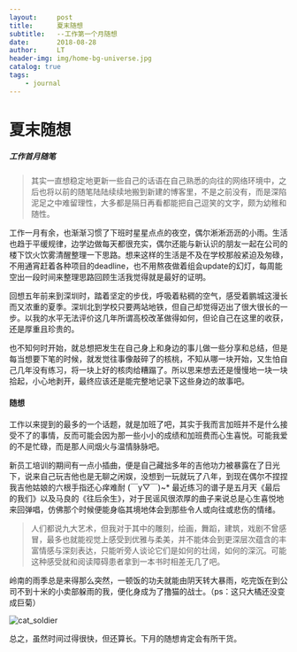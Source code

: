 ```yaml
---
layout:     post
title:      夏末随想
subtitle:   --工作第一个月随想
date:       2018-08-28
author:     LT
header-img: img/home-bg-universe.jpg
catalog: true
tags:
    - journal
---
```


# 夏末随想

##### 工作首月随笔

>其实一直想稳定地更新一些自己的话语在自己熟悉的向往的网络环境中，之后也将以前的随笔陆陆续续地搬到新建的博客里，不是之前没有，而是深陷泥足之中难留理性，大多都是隔日再看都能把自己逗笑的文字，颇为幼稚和随性。

工作一月有余，也渐渐习惯了下班时星星点点的夜空，偶尔淅淅沥沥的小雨。生活也趋于平缓规律，边学边做每天都很充实，偶尔还能与新认识的朋友一起在公司的楼下饮火饮雾清醒整理一下思路。想来这样的生活是不及在学校那般紧迫及匆碌，不用通宵赶着各种项目的deadline，也不用熬夜做着组会update的幻灯，每周能空出一段时间来整理思路回顾生活我觉得就是最好的证明。

回想五年前来到深圳时，踏着坚定的步伐，呼吸着粘稠的空气，感受着鹏城这漫长而又浓重的夏季。深圳北到学校只要两站地铁，但自己却觉得迈出了很大很长的一步。以我的水平无法评价这几年所谓高校改革做得如何，但论自己在这里的收获，还是厚重且珍贵的。

也不知何时开始，就总想把发生在自己身上和身边的事儿做一些分享和总结，但是每当想要下笔的时候，就发觉往事像敲碎了的核桃，不知从哪一块开始，又生怕自己几年没有练习，将一块上好的核肉给糟蹋了。所以思来想去还是慢慢地一块一块拾起，小心地剥开，最终应该还是能完整地记录下这些身边的故事吧。

#### 随想

工作以来提到的最多的一个话题，就是加班了吧，其实于我而言加班并不是什么接受不了的事情，反而可能会因为那一些小小的成绩和加班费而心生喜悦。可能我爱的不是忙碌，而是那人间烟火与温情脉脉吧。

新员工培训的期间有一点小插曲，便是自己藏拙多年的吉他功力被暴露在了日光下，说来自己玩吉他也是无聊之闲娱，没想到一玩就玩了八年，到现在偶尔不捏捏我吉他姑娘的六根手指还心痒难耐 (￣y▽￣)~* 最近练习的谱子是五月天《最后的我们》以及马良的《往后余生》，对于民谣风很浓厚的曲子来说总是心生喜悦地来回弹唱，仿佛那个时候便能身临其境地体会到那些令人或向往或悲伤的情绪。

>人们都说九大艺术，但我对于其中的雕刻，绘画，舞蹈，建筑，戏剧不曾感冒，最多也就能视觉上感受到优雅与柔美，并不能体会到更深层次蕴含的丰富情感与深刻表达，只能听旁人谈论它们是如何的壮阔，如何的深沉。可能这种感受就和阅读障碍患者拿到一本书时相差无几了吧。

岭南的雨季总是来得那么突然，一顿饭的功夫就能由阴天转大暴雨，吃完饭在到公司不到十米的小卖部躲雨的我，便化身成为了撸猫的战士。（ps：这只大橘还没变成巨菊）

![cat_soldier](https://github.com/lingtao13/lingtao13.github.io/tree/master/content_image/article-catty.jpg)

总之，虽然时间过得很快，但还算长。下月的随想肯定会有所干货。
